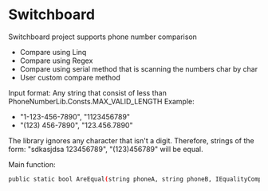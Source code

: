 # Switchboard

Switchboard project supports phone number comparison
  - Compare using Linq
  - Compare using Regex
  - Compare using serial method that is scanning the numbers char by char
  - User custom compare method 

Input format:
Any string that consist of less than PhoneNumberLib.Consts.MAX_VALID_LENGTH
Example:
  - "1-123-456-7890", "1123456789"
  - "(123) 456-7890", "123.456.7890" 

The library ignores any character that isn't a digit.
Therefore, strings of the form: "sdkasjdsa  123456789", "(123)456789" will be equal.

Main function:
```sh
public static bool AreEqual(string phoneA, string phoneB, IEqualityComparer<string> comparer)
```
